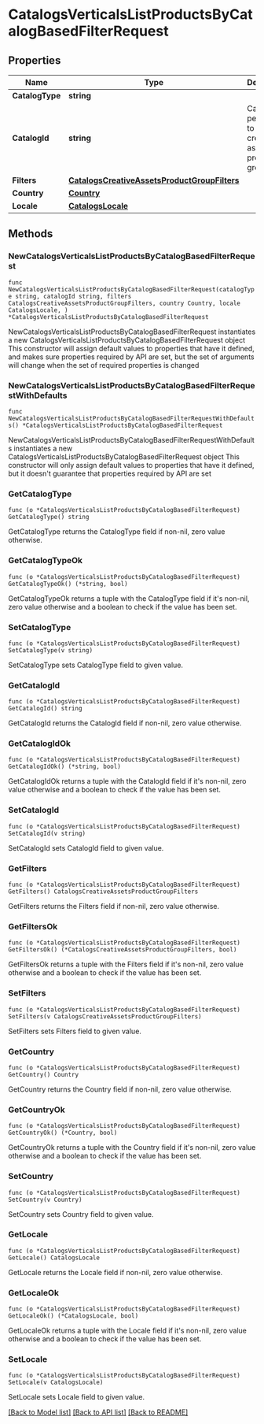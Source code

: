 # CatalogsVerticalsListProductsByCatalogBasedFilterRequest

## Properties

Name | Type | Description | Notes
------------ | ------------- | ------------- | -------------
**CatalogType** | **string** |  | 
**CatalogId** | **string** | Catalog id pertaining to the creative assets product group. | 
**Filters** | [**CatalogsCreativeAssetsProductGroupFilters**](CatalogsCreativeAssetsProductGroupFilters.md) |  | 
**Country** | [**Country**](Country.md) |  | 
**Locale** | [**CatalogsLocale**](CatalogsLocale.md) |  | 

## Methods

### NewCatalogsVerticalsListProductsByCatalogBasedFilterRequest

`func NewCatalogsVerticalsListProductsByCatalogBasedFilterRequest(catalogType string, catalogId string, filters CatalogsCreativeAssetsProductGroupFilters, country Country, locale CatalogsLocale, ) *CatalogsVerticalsListProductsByCatalogBasedFilterRequest`

NewCatalogsVerticalsListProductsByCatalogBasedFilterRequest instantiates a new CatalogsVerticalsListProductsByCatalogBasedFilterRequest object
This constructor will assign default values to properties that have it defined,
and makes sure properties required by API are set, but the set of arguments
will change when the set of required properties is changed

### NewCatalogsVerticalsListProductsByCatalogBasedFilterRequestWithDefaults

`func NewCatalogsVerticalsListProductsByCatalogBasedFilterRequestWithDefaults() *CatalogsVerticalsListProductsByCatalogBasedFilterRequest`

NewCatalogsVerticalsListProductsByCatalogBasedFilterRequestWithDefaults instantiates a new CatalogsVerticalsListProductsByCatalogBasedFilterRequest object
This constructor will only assign default values to properties that have it defined,
but it doesn't guarantee that properties required by API are set

### GetCatalogType

`func (o *CatalogsVerticalsListProductsByCatalogBasedFilterRequest) GetCatalogType() string`

GetCatalogType returns the CatalogType field if non-nil, zero value otherwise.

### GetCatalogTypeOk

`func (o *CatalogsVerticalsListProductsByCatalogBasedFilterRequest) GetCatalogTypeOk() (*string, bool)`

GetCatalogTypeOk returns a tuple with the CatalogType field if it's non-nil, zero value otherwise
and a boolean to check if the value has been set.

### SetCatalogType

`func (o *CatalogsVerticalsListProductsByCatalogBasedFilterRequest) SetCatalogType(v string)`

SetCatalogType sets CatalogType field to given value.


### GetCatalogId

`func (o *CatalogsVerticalsListProductsByCatalogBasedFilterRequest) GetCatalogId() string`

GetCatalogId returns the CatalogId field if non-nil, zero value otherwise.

### GetCatalogIdOk

`func (o *CatalogsVerticalsListProductsByCatalogBasedFilterRequest) GetCatalogIdOk() (*string, bool)`

GetCatalogIdOk returns a tuple with the CatalogId field if it's non-nil, zero value otherwise
and a boolean to check if the value has been set.

### SetCatalogId

`func (o *CatalogsVerticalsListProductsByCatalogBasedFilterRequest) SetCatalogId(v string)`

SetCatalogId sets CatalogId field to given value.


### GetFilters

`func (o *CatalogsVerticalsListProductsByCatalogBasedFilterRequest) GetFilters() CatalogsCreativeAssetsProductGroupFilters`

GetFilters returns the Filters field if non-nil, zero value otherwise.

### GetFiltersOk

`func (o *CatalogsVerticalsListProductsByCatalogBasedFilterRequest) GetFiltersOk() (*CatalogsCreativeAssetsProductGroupFilters, bool)`

GetFiltersOk returns a tuple with the Filters field if it's non-nil, zero value otherwise
and a boolean to check if the value has been set.

### SetFilters

`func (o *CatalogsVerticalsListProductsByCatalogBasedFilterRequest) SetFilters(v CatalogsCreativeAssetsProductGroupFilters)`

SetFilters sets Filters field to given value.


### GetCountry

`func (o *CatalogsVerticalsListProductsByCatalogBasedFilterRequest) GetCountry() Country`

GetCountry returns the Country field if non-nil, zero value otherwise.

### GetCountryOk

`func (o *CatalogsVerticalsListProductsByCatalogBasedFilterRequest) GetCountryOk() (*Country, bool)`

GetCountryOk returns a tuple with the Country field if it's non-nil, zero value otherwise
and a boolean to check if the value has been set.

### SetCountry

`func (o *CatalogsVerticalsListProductsByCatalogBasedFilterRequest) SetCountry(v Country)`

SetCountry sets Country field to given value.


### GetLocale

`func (o *CatalogsVerticalsListProductsByCatalogBasedFilterRequest) GetLocale() CatalogsLocale`

GetLocale returns the Locale field if non-nil, zero value otherwise.

### GetLocaleOk

`func (o *CatalogsVerticalsListProductsByCatalogBasedFilterRequest) GetLocaleOk() (*CatalogsLocale, bool)`

GetLocaleOk returns a tuple with the Locale field if it's non-nil, zero value otherwise
and a boolean to check if the value has been set.

### SetLocale

`func (o *CatalogsVerticalsListProductsByCatalogBasedFilterRequest) SetLocale(v CatalogsLocale)`

SetLocale sets Locale field to given value.



[[Back to Model list]](../README.md#documentation-for-models) [[Back to API list]](../README.md#documentation-for-api-endpoints) [[Back to README]](../README.md)


